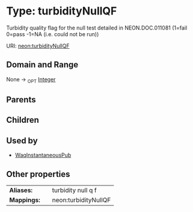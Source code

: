 
# Type: turbidityNullQF


Turbidity quality flag for the null test detailed in NEON.DOC.011081 (1=fail 0=pass -1=NA (i.e. could not be run))

URI: [neon:turbidityNullQF](https://data.neonscience.org/turbidityNullQF)


## Domain and Range

None ->  <sub>OPT</sub> [Integer](types/Integer.md)

## Parents


## Children


## Used by

 * [WaqInstantaneousPub](WaqInstantaneousPub.md)

## Other properties

|  |  |  |
| --- | --- | --- |
| **Aliases:** | | turbidity null q f |
| **Mappings:** | | neon:turbidityNullQF |

